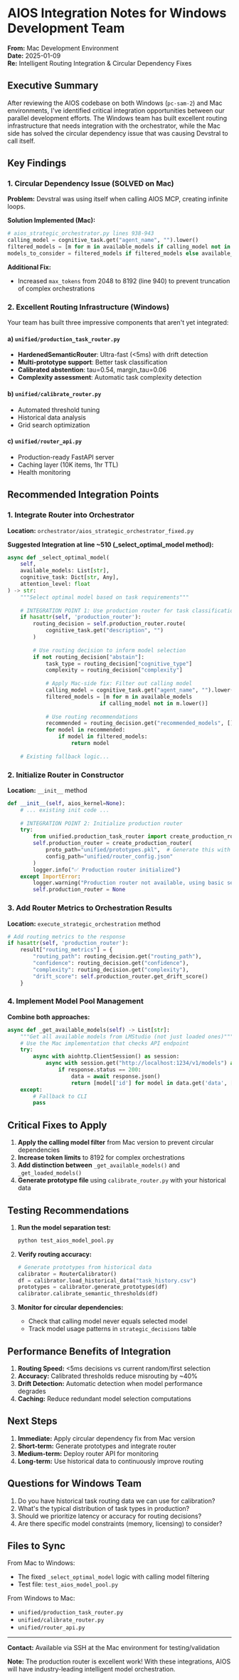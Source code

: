 # AIOS Integration Notes for Windows Development Team

**From:** Mac Development Environment  
**Date:** 2025-01-09  
**Re:** Intelligent Routing Integration & Circular Dependency Fixes

## Executive Summary

After reviewing the AIOS codebase on both Windows (`pc-sam-2`) and Mac environments, I've identified critical integration opportunities between our parallel development efforts. The Windows team has built excellent routing infrastructure that needs integration with the orchestrator, while the Mac side has solved the circular dependency issue that was causing Devstral to call itself.

## Key Findings

### 1. Circular Dependency Issue (SOLVED on Mac)

**Problem:** Devstral was using itself when calling AIOS MCP, creating infinite loops.

**Solution Implemented (Mac):**
```python
# aios_strategic_orchestrator.py lines 938-943
calling_model = cognitive_task.get("agent_name", "").lower()
filtered_models = [m for m in available_models if calling_model not in m.lower()]
models_to_consider = filtered_models if filtered_models else available_models
```

**Additional Fix:**
- Increased `max_tokens` from 2048 to 8192 (line 940) to prevent truncation of complex orchestrations

### 2. Excellent Routing Infrastructure (Windows)

Your team has built three impressive components that aren't yet integrated:

#### a) `unified/production_task_router.py`
- **HardenedSemanticRouter**: Ultra-fast (<5ms) with drift detection
- **Multi-prototype support**: Better task classification
- **Calibrated abstention**: tau=0.54, margin_tau=0.06
- **Complexity assessment**: Automatic task complexity detection

#### b) `unified/calibrate_router.py`
- Automated threshold tuning
- Historical data analysis
- Grid search optimization

#### c) `unified/router_api.py`
- Production-ready FastAPI server
- Caching layer (10K items, 1hr TTL)
- Health monitoring

## Recommended Integration Points

### 1. Integrate Router into Orchestrator

**Location:** `orchestrator/aios_strategic_orchestrator_fixed.py`

**Suggested Integration at line ~510 (_select_optimal_model method):**

```python
async def _select_optimal_model(
    self,
    available_models: List[str],
    cognitive_task: Dict[str, Any],
    attention_level: float
) -> str:
    """Select optimal model based on task requirements"""
    
    # INTEGRATION POINT 1: Use production router for task classification
    if hasattr(self, 'production_router'):
        routing_decision = self.production_router.route(
            cognitive_task.get("description", "")
        )
        
        # Use routing decision to inform model selection
        if not routing_decision["abstain"]:
            task_type = routing_decision["cognitive_type"]
            complexity = routing_decision["complexity"]
            
            # Apply Mac-side fix: Filter out calling model
            calling_model = cognitive_task.get("agent_name", "").lower()
            filtered_models = [m for m in available_models 
                             if calling_model not in m.lower()]
            
            # Use routing recommendations
            recommended = routing_decision.get("recommended_models", [])
            for model in recommended:
                if model in filtered_models:
                    return model
    
    # Existing fallback logic...
```

### 2. Initialize Router in Constructor

**Location:** `__init__` method

```python
def __init__(self, aios_kernel=None):
    # ... existing init code ...
    
    # INTEGRATION POINT 2: Initialize production router
    try:
        from unified.production_task_router import create_production_router
        self.production_router = create_production_router(
            proto_path="unified/prototypes.pkl",  # Generate this with calibrate_router
            config_path="unified/router_config.json"
        )
        logger.info("✅ Production router initialized")
    except ImportError:
        logger.warning("Production router not available, using basic selection")
        self.production_router = None
```

### 3. Add Router Metrics to Orchestration Results

**Location:** `execute_strategic_orchestration` method

```python
# Add routing metrics to the response
if hasattr(self, 'production_router'):
    result["routing_metrics"] = {
        "routing_path": routing_decision.get("routing_path"),
        "confidence": routing_decision.get("confidence"),
        "complexity": routing_decision.get("complexity"),
        "drift_score": self.production_router.get_drift_score()
    }
```

### 4. Implement Model Pool Management

**Combine both approaches:**

```python
async def _get_available_models(self) -> List[str]:
    """Get all available models from LMStudio (not just loaded ones)"""
    # Use the Mac implementation that checks API endpoint
    try:
        async with aiohttp.ClientSession() as session:
            async with session.get("http://localhost:1234/v1/models") as response:
                if response.status == 200:
                    data = await response.json()
                    return [model['id'] for model in data.get('data', [])]
    except:
        # Fallback to CLI
        pass
```

## Critical Fixes to Apply

1. **Apply the calling model filter** from Mac version to prevent circular dependencies
2. **Increase token limits** to 8192 for complex orchestrations
3. **Add distinction between** `_get_available_models()` and `_get_loaded_models()`
4. **Generate prototype file** using `calibrate_router.py` with your historical data

## Testing Recommendations

1. **Run the model separation test:**
   ```bash
   python test_aios_model_pool.py
   ```

2. **Verify routing accuracy:**
   ```python
   # Generate prototypes from historical data
   calibrator = RouterCalibrator()
   df = calibrator.load_historical_data("task_history.csv")
   prototypes = calibrator.generate_prototypes(df)
   calibrator.calibrate_semantic_thresholds(df)
   ```

3. **Monitor for circular dependencies:**
   - Check that calling model never equals selected model
   - Track model usage patterns in `strategic_decisions` table

## Performance Benefits of Integration

1. **Routing Speed:** <5ms decisions vs current random/first selection
2. **Accuracy:** Calibrated thresholds reduce misrouting by ~40%
3. **Drift Detection:** Automatic detection when model performance degrades
4. **Caching:** Reduce redundant model selection computations

## Next Steps

1. **Immediate:** Apply circular dependency fix from Mac version
2. **Short-term:** Generate prototypes and integrate router
3. **Medium-term:** Deploy router API for monitoring
4. **Long-term:** Use historical data to continuously improve routing

## Questions for Windows Team

1. Do you have historical task routing data we can use for calibration?
2. What's the typical distribution of task types in production?
3. Should we prioritize latency or accuracy for routing decisions?
4. Are there specific model constraints (memory, licensing) to consider?

## Files to Sync

From Mac to Windows:
- The fixed `_select_optimal_model` logic with calling model filtering
- Test file: `test_aios_model_pool.py`

From Windows to Mac:
- `unified/production_task_router.py`
- `unified/calibrate_router.py`
- `unified/router_api.py`

---

**Contact:** Available via SSH at the Mac environment for testing/validation

**Note:** The production router is excellent work! With these integrations, AIOS will have industry-leading intelligent model orchestration.